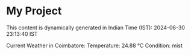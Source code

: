 # My Project

This content is dynamically generated in Indian Time (IST): 2024-06-30 23:13:40 IST


Current Weather in Coimbatore:
Temperature: 24.88 °C
Condition: mist
